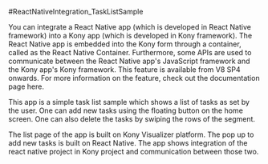 #ReactNativeIntegration_TaskListSample

You can integrate a React Native app (which is developed in React Native framework) into a Kony app (which is developed in Kony framework). The React Native app is embedded into the Kony form through a container, called as the React Native Container. Furthermore, some APIs are used to communicate between the React Native app's JavaScript framework and the Kony app's Kony framework. This feature is available from V8 SP4 onwards. For more information on the feature, check out the documentation page here.

This app is a simple task list sample which shows a list of tasks as set by the user. One can add new tasks using the floating button on the home screen. One can also delete the tasks by swiping the rows of the segment. 

The list page of the app is built on Kony Visualizer platform. The pop up to add new tasks is built on React Native. The app shows integration of the react native project in Kony project and communication between those two.



